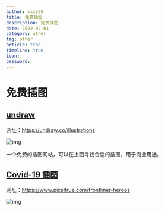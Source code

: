 ```yaml
---
author: xlc520
title: 免费插图
description: 免费插图
date: 2022-02-01
category: other
tag: other
article: true
timeline: true
icon: 
password: 
---
```

# 免费插图

## [undraw](https://undraw.co/illustrations)

网址：https://undraw.co/illustrations

![img](https://cdn.jsdelivr.net/gh/xlc520/MyImage/MdImg/1580440884199-5ea0b597-d23b-45a0-a302-5d5b1748c2fe.jpeg)

一个免费的插图网站，可以在上面寻找合适的插图，用于商业用途。

## [Covid-19 插图](https://www.pixeltrue.com/frontliner-heroes)

网址：https://www.pixeltrue.com/frontliner-heroes

![img](https://cdn.jsdelivr.net/gh/xlc520/MyImage/MdImg/1608253732955-cd7c30df-99ae-43ca-9962-c52b8fb10808-16447437634863.jpeg)

